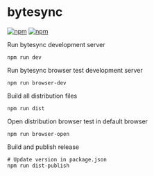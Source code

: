 # bytesync

[![npm](https://img.shields.io/npm/v/bytesync.svg)](https://www.npmjs.com/package/bytesync)
[![npm](https://img.shields.io/npm/l/bytesync.svg)](https://github.com/mojzu/bytesync/blob/main/LICENCE)

Run bytesync development server

```shell
npm run dev
```

Run bytesync browser test development server

```shell
npm run browser-dev
```

Build all distribution files

```shell
npm run dist
```

Open distribution browser test in default browser

```shell
npm run browser-open
```

Build and publish release

```shell
# Update version in package.json
npm run dist-publish
```
